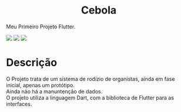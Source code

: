 <h1 align="center">Cebola</h1>

Meu Primeiro Projeto Flutter.

![](https://img.shields.io/badge/Vers%C3%A3o-Rascunho-red)
![](https://img.shields.io/badge/IDE-Android%20Studio-blue)
![](https://img.shields.io/badge/Linguagem-Dart-green)

<h1 align="left">Descrição</h1>

<p>
O Projeto trata de um sistema de rodízio de organistas, ainda em fase inicial, apenas um protótipo.<br>
Ainda não há a manuntenção de dados.<br>
O projeto utiliza a linguagem Dart, com a biblioteca de Flutter para as interfaces.<br>
</p>
